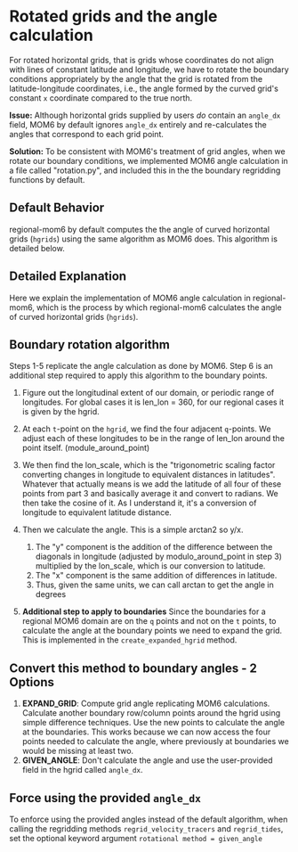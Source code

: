 # Rotated grids and the angle calculation

For rotated horizontal grids, that is grids whose coordinates do not align with lines of constant latitude and longitude, we have to rotate the boundary conditions appropriately by the angle that the grid is rotated from the latitude-longitude coordinates, i.e., the angle formed by the curved grid's constant ``x`` coordinate compared to the true north.

**Issue:** Although horizontal grids supplied by users _do_ contain an `angle_dx` field, MOM6 by default ignores `angle_dx`  entirely and re-calculates the angles that correspond to each grid point.

**Solution:** To be consistent with MOM6's treatment of grid angles, when we rotate our boundary conditions, we implemented MOM6 angle calculation in a file called "rotation.py", and included this in the the boundary regridding functions by default.

## Default Behavior
regional-mom6 by default computes the the angle of curved horizontal grids (``hgrids``) using the same algorithm as MOM6 does.
This algorithm is detailed below.

## Detailed Explanation

Here we explain the implementation of MOM6 angle calculation in regional-mom6, which is the process by which regional-mom6 calculates the angle of curved horizontal grids (``hgrids``).

## Boundary rotation algorithm
Steps 1-5 replicate the angle calculation as done by MOM6. Step 6 is an additional step required to apply this algorithm to the boundary points.

1. Figure out the longitudinal extent of our domain, or periodic range of longitudes. For global cases it is len_lon = 360, for our regional cases it is given by the hgrid.
2. At each ``t``-point on the `hgrid`, we find the four adjacent ``q``-points. We adjust each of these longitudes to be in the range of len_lon around the point itself. (module_around_point)
3. We then find the lon_scale, which is the "trigonometric scaling factor converting changes in longitude to equivalent distances in latitudes". Whatever that actually means is we add the latitude of all four of these points from part 3 and basically average it and convert to radians. We then take the cosine of it. As I understand it, it's a conversion of longitude to equivalent latitude distance.
4. Then we calculate the angle. This is a simple arctan2 so y/x.
    1. The "y" component is the addition of the difference between the diagonals in longitude (adjusted by modulo_around_point in step 3) multiplied by the lon_scale, which is our conversion to latitude.
    2. The "x" component is the same addition of differences in latitude.
    3. Thus, given the same units, we can call arctan to get the angle in degrees

5. **Additional step to apply to boundaries**
Since the boundaries for a regional MOM6 domain are on the `q` points and not on the `t` points, to calculate the angle at the boundary points we need to expand the grid. This is implemented in the `create_expanded_hgrid` method.

## Convert this method to boundary angles - 2 Options
1. **EXPAND_GRID**: Compute grid angle replicating MOM6 calculations. Calculate another boundary row/column points around the hgrid using simple difference techniques. Use the new points to calculate the angle at the boundaries. This works because we can now access the four points needed to calculate the angle, where previously at boundaries we would be missing at least two.
2. **GIVEN_ANGLE**: Don't calculate the angle and use the user-provided field in the hgrid called `angle_dx`.


## Force using the provided `angle_dx`

To enforce using the provided angles instead of the default algorithm, when calling the regridding methods `regrid_velocity_tracers` and `regrid_tides`, set the optional keyword argument `rotational method = given_angle`
